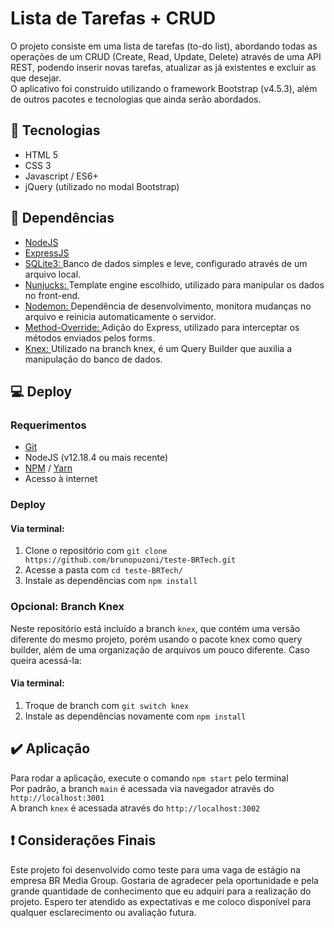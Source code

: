 # Lista de Tarefas + CRUD </h1>

O projeto consiste em uma lista de tarefas (to-do list), abordando todas as operações de um CRUD (Create, Read, Update, Delete) através de uma API REST, podendo inserir novas tarefas, atualizar as já existentes e excluir as que desejar. <br>
O aplicativo foi construído utilizando o framework Bootstrap (v4.5.3), além de outros pacotes e tecnologias que ainda serão abordados. 

## :speech_balloon: Tecnologias 
 
 * HTML 5
 * CSS 3
 * Javascript / ES6+
 * jQuery (utilizado no modal Bootstrap)
 
## :wrench: Dependências

* [NodeJS](https://nodejs.org/)
* [ExpressJS](https://expressjs.com/)
* [SQLite3: ](https://www.npmjs.com/package/sqlite3) Banco de dados simples e leve, configurado através de um arquivo local.
* [Nunjucks: ](https://mozilla.github.io/nunjucks/) Template engine escolhido, utilizado para manipular os dados no front-end.
* [Nodemon: ](https://nodemon.io/) Dependência de desenvolvimento, monitora mudanças no arquivo e reinicia automaticamente o servidor.
* [Method-Override: ](https://www.npmjs.com/package/method-override) Adição do Express, utilizado para interceptar os métodos enviados pelos forms.
* [Knex: ](http://knexjs.org/) Utilizado na branch knex, é um Query Builder que auxilia a manipulação do banco de dados.

## :computer: Deploy

### Requerimentos 

* [Git](https://git-scm.com/)
* NodeJS (v12.18.4 ou mais recente)
* [NPM](https://www.npmjs.com/) / [Yarn](https://yarnpkg.com/)
* Acesso à internet

### Deploy

#### Via terminal: 

1. Clone o repositório com `git clone https://github.com/brunopuzoni/teste-BRTech.git`
2. Acesse a pasta com `cd teste-BRTech/`
3. Instale as dependências com `npm install`

### Opcional: Branch Knex

Neste repositório está incluído a branch `knex`, que contém uma versão diferente do mesmo projeto, porém usando o pacote knex como query builder, além de uma organização de arquivos um pouco diferente. Caso queira acessá-la:

#### Via terminal:

1. Troque de branch com `git switch knex`
2. Instale as dependências novamente com `npm install`

## :heavy_check_mark: Aplicação

Para rodar a aplicação, execute o comando `npm start` pelo terminal <br>
Por padrão, a branch `main` é acessada via navegador através do `http://localhost:3001` <br>
A branch `knex` é acessada através do `http://localhost:3002`

## :exclamation: Considerações Finais

Este projeto foi desenvolvido como teste para uma vaga de estágio na empresa BR Media Group. Gostaria de agradecer pela oportunidade e pela grande quantidade de conhecimento que eu adquiri para a realização do projeto. Espero ter atendido as expectativas e me coloco disponível para qualquer esclarecimento ou avaliação futura.
